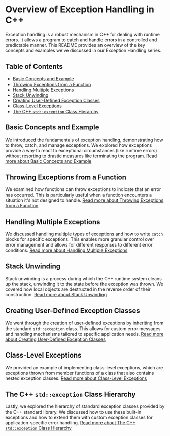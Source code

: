 
# Overview of Exception Handling in C++

Exception handling is a robust mechanism in C++ for dealing with runtime errors. It allows a program to catch and handle errors in a controlled and predictable manner. This README provides an overview of the key concepts and examples we've discussed in our Exception Handling series.

## Table of Contents

- [Basic Concepts and Example](#basic-concepts-and-example)
- [Throwing Exceptions from a Function](#throwing-exceptions-from-a-function)
- [Handling Multiple Exceptions](#handling-multiple-exceptions)
- [Stack Unwinding](#stack-unwinding)
- [Creating User-Defined Exception Classes](#creating-user-defined-exception-classes)
- [Class-Level Exceptions](#class-level-exceptions)
- [The C++ `std::exception` Class Hierarchy](#the-c-stdexception-class-hierarchy)

## Basic Concepts and Example

We introduced the fundamentals of exception handling, demonstrating how to throw, catch, and manage exceptions. We explored how exceptions provide a way to react to exceptional circumstances (like runtime errors) without resorting to drastic measures like terminating the program.
[Read more about Basic Concepts and Example](./2.BasicConceptsAndDevidingByZero/README.md)


## Throwing Exceptions from a Function

We examined how functions can throw exceptions to indicate that an error has occurred. This is particularly useful when a function encounters a situation it's not designed to handle.
[Read more about Throwing Exceptions from a Function](./3.ThrowingAnExceptionsFromAFunctions/README.md)

## Handling Multiple Exceptions

We discussed handling multiple types of exceptions and how to write `catch` blocks for specific exceptions. This enables more granular control over error management and allows for different responses to different error conditions.
[Read more about Handling Multiple Exceptions](./4.HandlingMultpleExceptions/README.md)

## Stack Unwinding

Stack unwinding is a process during which the C++ runtime system cleans up the stack, unwinding it to the state before the exception was thrown. We covered how local objects are destructed in the reverse order of their construction.
[Read more about Stack Unwinding](./5.StackUnwindingAndHowItWorks/README.md)

## Creating User-Defined Exception Classes

We went through the creation of user-defined exceptions by inheriting from the standard `std::exception` class. This allows for custom error messages and handling mechanisms tailored to specific application needs.
[Read more about Creating User-Defined Exception Classes](./6.CreatingUserDefinedExceptionsClasses/README.md)

## Class-Level Exceptions

We provided an example of implementing class-level exceptions, which are exceptions thrown from member functions of a class that also contains nested exception classes.
[Read more about Class-Level Exceptions](./7.ClassLevelExceptions/README.md)

## The C++ `std::exception` Class Hierarchy

Lastly, we explored the hierarchy of standard exception classes provided by the C++ standard library. We discussed how to use these built-in exceptions and how to extend them with custom exception classes for application-specific error handling.
[Read more about The C++ `std::exception` Class Hierarchy](./8.TheC++std::exceptionsClassHierarchy/README.md)